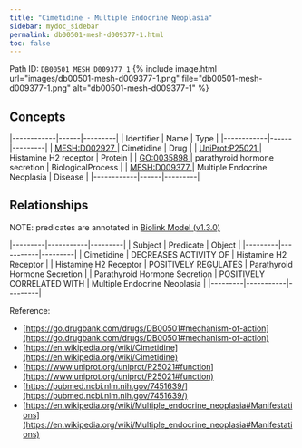 ```yaml
---
title: "Cimetidine - Multiple Endocrine Neoplasia"
sidebar: mydoc_sidebar
permalink: db00501-mesh-d009377-1.html
toc: false 
---
```



Path ID: `DB00501_MESH_D009377_1`
{% include image.html url="images/db00501-mesh-d009377-1.png" file="db00501-mesh-d009377-1.png" alt="db00501-mesh-d009377-1" %}

## Concepts

|------------|------|---------|
| Identifier | Name | Type    |
|------------|------|---------|
| <a href="https://identifiers.org/MESH:D002927">MESH:D002927 </a> | Cimetidine | Drug |
| <a href="https://identifiers.org/UniProt:P25021">UniProt:P25021 </a> | Histamine H2 receptor | Protein |
| <a href="https://identifiers.org/GO:0035898">GO:0035898 </a> | parathyroid hormone secretion | BiologicalProcess |
| <a href="https://identifiers.org/MESH:D009377">MESH:D009377 </a> | Multiple Endocrine Neoplasia | Disease |
|------------|------|---------|

## Relationships


NOTE: predicates are annotated in <a href="https://github.com/biolink/biolink-model/releases/tag/v1.3.0">Biolink Model (v1.3.0)</a>

|---------|-----------|---------|
| Subject | Predicate | Object  |
|---------|-----------|---------|
| Cimetidine | DECREASES ACTIVITY OF | Histamine H2 Receptor |
| Histamine H2 Receptor | POSITIVELY REGULATES | Parathyroid Hormone Secretion |
| Parathyroid Hormone Secretion | POSITIVELY CORRELATED WITH | Multiple Endocrine Neoplasia |
|---------|-----------|---------|

Reference: 
  - [https://go.drugbank.com/drugs/DB00501#mechanism-of-action](https://go.drugbank.com/drugs/DB00501#mechanism-of-action)
  - [https://en.wikipedia.org/wiki/Cimetidine](https://en.wikipedia.org/wiki/Cimetidine)
  - [https://www.uniprot.org/uniprot/P25021#function](https://www.uniprot.org/uniprot/P25021#function)
  - [https://pubmed.ncbi.nlm.nih.gov/7451639/](https://pubmed.ncbi.nlm.nih.gov/7451639/)
  - [https://en.wikipedia.org/wiki/Multiple_endocrine_neoplasia#Manifestations](https://en.wikipedia.org/wiki/Multiple_endocrine_neoplasia#Manifestations)
